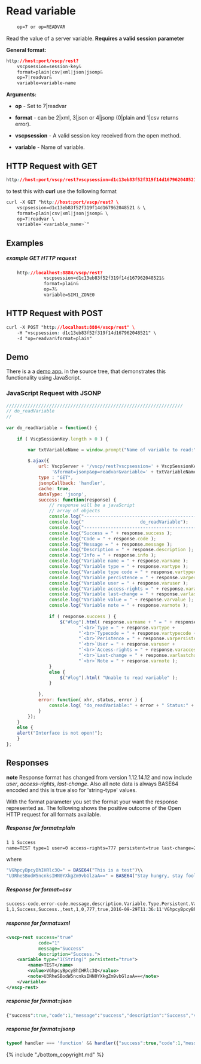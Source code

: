# Read variable

```css
    op=7 or op=READVAR
```  
    
Read the value of a server variable. **Requires a valid session parameter**

**General format:**

```css
http://host:port/vscp/rest?
    vscpsession=session-key&
    format=plain|csv|xml|json|jsonp&
    op=7|readvar&
    variable=variable-name   
```

**Arguments:**


*  **op** - Set to 7|readvar

*  **format** - can be 2|xml, 3|json or 4|jsonp (0|plain and 1|csv returns error).

*  **vscpsession** - A valid session key received from the open method.

*  **variable** - Name of variable.

## HTTP Request with GET

```css
http://host:port/vscp/rest?vscpsession=d1c13eb83f52f319f14d167962048521 &format=plain|csv|xml|json|jsonp&op=7|readvar &variable=`<variable_name>`   
```



to test this with **curl** use the following format

```css
curl -X GET "http://host:port/vscp/rest? \
    vscpsession=d1c13eb83f52f319f14d167962048521 & \
    format=plain|csv|xml|json|jsonp& \
    op=7|readvar \
    variable=`<variable_name>`"
```


## Examples

##### example GET HTTP request

```css
    http://localhost:8884/vscp/rest?  
              vscpsession=d1c13eb83f52f319f14d167962048521&
              format=plain&
              op=7&
              variable=SIM1_ZONE0
```  
## HTTP Request with POST

```css
curl -X POST "http://localhost:8884/vscp/rest" \
    -H "vscpsession: d1c13eb83f52f319f14d167962048521" \ 
    -d "op=readvar&format=plain"     
```
## Demo

There is a a [demo app.](https://github.com/grodansparadis/vscp-ux/tree/master/rest) in the source tree, that demonstrates this functionality using JavaScript.

### JavaScript Request with JSONP

```javascript
//////////////////////////////////////////////////////////////////
// do_readVariable
//
		
var do_readVariable = function() {
			
    if ( VscpSessionKey.length > 0 ) {

        var txtVariableName = window.prompt("Name of variable to read:","test");
				
        $.ajax({
            url: VscpServer + '/vscp/rest?vscpsession=' + VscpSessionKey + 
                 '&format=jsonp&op=readvar&variable=' + txtVariableName,
            type : "GET",
            jsonpCallback: 'handler',
            cache: true,
            dataType: 'jsonp',
            success: function(response) {
                // response will be a javaScript
                // array of objects
                console.log("-----------------------------------------------------------");
                console.log("                     do_readVariable");
                console.log("-----------------------------------------------------------");
                console.log("Success = " + response.success );
                console.log("Code = " + response.code );
                console.log("Message = " + response.message );
                console.log("Description = " + response.description );
                console.log("Info = " + response.info );
                console.log("Variable name = " + response.varname );                
                console.log("Variable type = " + response.vartype );
                console.log("Variable type code = " + response.vartypecode );
                console.log("Variable percistence = " + response.varpersistence );
                console.log("Variable user = " + response.varuser );
                console.log("Variable access-rights = " + response.varaccessright );
                console.log("Variable last-change = " + response.varlastchange );
                console.log("Variable value = " + response.varvalue );
                console.log("Variable note = " + response.varnote );
					
                if ( response.success ) {
                    $("#log").html( response.varname + " = " + response.varvalue + 
                           "`<br>`Type = " + response.vartype + 
                           "`<br>`Typecode = " + response.vartypecode + 
                           "`<br>`Peristence = " + response.varpersistence +
                           "`<br>`User = " + response.varuser +
                           "`<br>`Access-rights = " + response.varaccessright.toString(16) +
                           "`<br>`Last-change = " + response.varlastchange +
                           "`<br>`Note = " + response.varnote );
                }
                else {
                    $("#log").html( "Unable to read variable" );
                }
					
            },
            error: function( xhr, status, error ) {
                console.log( "do_readVariable:" + error + " Status:" + status );
            }
        });
    }
    else {
	alert("Interface is not open!");
    }
};
```

## Responses

**note** Response format has changed from version 1.12.14.12 and now include *user*, *access-rights*, *last-change*. Also all note data is always BASE64 encoded and this is true also for 'string-type' values.

With the format parameter you set the format your want the response represented as. The following shows the positive outcome of the Open HTTP request for all formats available.

##### Response for format=plain

```css
1 1 Success 
name=TEST type=1 user=0 access-rights=777 persistent=true last-change=2016-09-29T11:36:11 value='VGhpcyBpcyBhIHRlc3Q=' note='U3RheSBodW5ncnksIHN0YXkgZm9vbGlzaA=='
```

where 

```javascript
"VGhpcyBpcyBhIHRlc3Q=" = BASE64("This is a test")\\
"U3RheSBodW5ncnksIHN0YXkgZm9vbGlzaA==" = BASE64("Stay hungry, stay foolish") 
```
##### Response for format=csv

```css
success-code,error-code,message,description,Variable,Type,Persistent,Value,Note
1,1,Success,Success.,test,1,0,777,true,2016-09-29T11:36:11'VGhpcyBpcyBhIHRlc3Q=','U3RheSBodW5ncnksIHN0YXkgZm9vbGlzaA=='
```

##### response for format=xml

```xml
<vscp-rest success="true" 
            code="1" 
            message="Success"    
            description="Success.">
    <variable type="1(String)" persistent="true">
        <name>TEST</name>
        <value>VGhpcyBpcyBhIHRlc3Q</value>
        <note>U3RheSBodW5ncnksIHN0YXkgZm9vbGlzaA==</note>
    </variable>
</vscp-rest>
```

##### response for format=json

```css
{"success":true,"code":1,"message":"success","description":"Success","varname":"TEST","vartype":"String","vartypecode":1,"varpersistence":"true","varvalue":"VGhpcyBpcyBhIHRlc3Q","varnote":"U3RheSBodW5ncnksIHN0YXkgZm9vbGlzaA=="}
```

##### response for format=jsonp

```javascript
typeof handler === 'function' && handler({"success":true,"code":1,"message":"success","description":"Success","varname":"TEST","vartype":"String","vartypecode":1,"varpersistence":"true","varvalue":"VGhpcyBpcyBhIHRlc3Q","varnote":"U3RheSBodW5ncnksIHN0YXkgZm9vbGlzaA=="});
```


{% include "./bottom_copyright.md" %}

